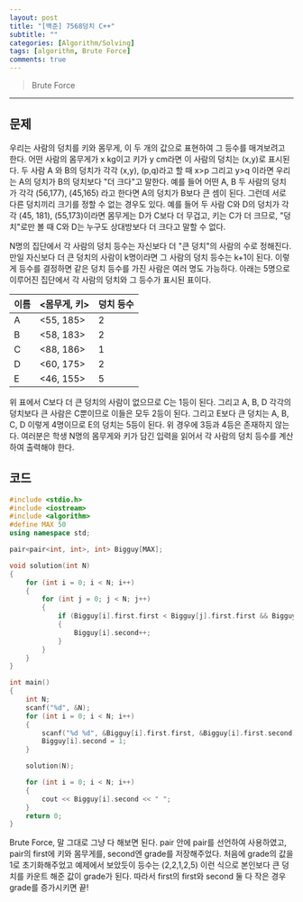 ```yaml
---
layout: post
title: "[백준] 7568덩치 C++"
subtitle: ""
categories: [Algorithm/Solving]
tags: [algorithm, Brute Force]
comments: true
---
```


> Brute Force


---

## 문제

우리는 사람의 덩치를 키와 몸무게, 이 두 개의 값으로 표현하여 그 등수를 매겨보려고 한다. 어떤 사람의 몸무게가 x kg이고 키가 y cm라면 이 사람의 덩치는 (x,y)로 표시된다. 두 사람 A 와 B의 덩치가 각각 (x,y), (p,q)라고 할 때 x>p 그리고 y>q 이라면 우리는 A의 덩치가 B의 덩치보다 "더 크다"고 말한다. 예를 들어 어떤 A, B 두 사람의 덩치가 각각 (56,177), (45,165) 라고 한다면 A의 덩치가 B보다 큰 셈이 된다. 그런데 서로 다른 덩치끼리 크기를 정할 수 없는 경우도 있다. 예를 들어 두 사람 C와 D의 덩치가 각각 (45, 181), (55,173)이라면 몸무게는 D가 C보다 더 무겁고, 키는 C가 더 크므로, "덩치"로만 볼 때 C와 D는 누구도 상대방보다 더 크다고 말할 수 없다.

N명의 집단에서 각 사람의 덩치 등수는 자신보다 더 "큰 덩치"의 사람의 수로 정해진다. 만일 자신보다 더 큰 덩치의 사람이 k명이라면 그 사람의 덩치 등수는 k+1이 된다. 이렇게 등수를 결정하면 같은 덩치 등수를 가진 사람은 여러 명도 가능하다. 아래는 5명으로 이루어진 집단에서 각 사람의 덩치와 그 등수가 표시된 표이다.

| 이름  | <몸무게, 키>  | 덩치 등수 |
| --- | --------- | ----- |
| A   | <55, 185> | 2     |
| B   | <58, 183> | 2     |
| C   | <88, 186> | 1     |
| D   | <60, 175> | 2     |
| E   | <46, 155> | 5     |


위 표에서 C보다 더 큰 덩치의 사람이 없으므로 C는 1등이 된다. 그리고 A, B, D 각각의 덩치보다 큰 사람은 C뿐이므로 이들은 모두 2등이 된다. 그리고 E보다 큰 덩치는 A, B, C, D 이렇게 4명이므로 E의 덩치는 5등이 된다. 위 경우에 3등과 4등은 존재하지 않는다. 여러분은 학생 N명의 몸무게와 키가 담긴 입력을 읽어서 각 사람의 덩치 등수를 계산하여 출력해야 한다.

## 코드

```cpp
#include <stdio.h>
#include <iostream>
#include <algorithm>
#define MAX 50
using namespace std;

pair<pair<int, int>, int> Bigguy[MAX];

void solution(int N)
{
    for (int i = 0; i < N; i++)
    {
        for (int j = 0; j < N; j++)
        {
            if (Bigguy[i].first.first < Bigguy[j].first.first && Bigguy[i].first.second < Bigguy[j].first.second)
            {
                Bigguy[i].second++;
            }
        }
    }
}

int main()
{
    int N;
    scanf("%d", &N);
    for (int i = 0; i < N; i++)
    {
        scanf("%d %d", &Bigguy[i].first.first, &Bigguy[i].first.second);
        Bigguy[i].second = 1;
    }

    solution(N);

    for (int i = 0; i < N; i++)
    {
        cout << Bigguy[i].second << " ";
    }
    return 0;
}
```

Brute Force, 말 그대로 그냥 다 해보면 된다. pair 안에 pair를 선언하여 사용하였고, pair의 first에 키와 몸무게를, second엔 grade를 저장해주었다.
처음에 grade의 값을 1로 초기화해주었고 예제에서 보았듯이 등수는 (2,2,1,2,5) 이런 식으로 본인보다 큰 덩치를 카운트 해준 값이 grade가 된다. 따라서 first의 first와 second 둘 다 작은 경우 grade를 증가시키면 끝!  